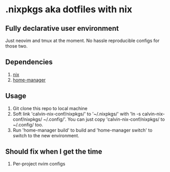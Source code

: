 # .nixpkgs aka dotfiles with nix

## Fully declarative user environment

Just neovim and tmux at the moment. No hassle reproducible configs for those two.

## Dependencies

1. [nix](https://nixos.org/nix/)
2. [home-manager](https://github.com/rycee/home-manager)

## Usage

1. Git clone this repo to local machine
2. Soft link 'calvin-nix-conf/nixpkgs/' to '~/.nixpkgs/' with 'ln -s calvin-nix-conf/nixpkgs/ ~/.config/'. You can just copy 'calvin-nix-conf/nixpkgs/ to ~/.config/ too.
2. Run 'home-manager build' to build and 'home-manager switch' to switch to the new environment.

## Should fix when I get the time

1. Per-project nvim configs
